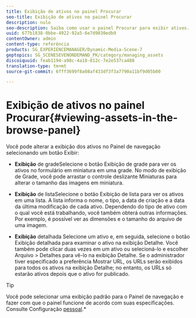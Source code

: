 ```yaml
---
title: Exibição de ativos no painel Procurar
seo-title: Exibição de ativos no painel Procurar
description: nulo
seo-description: Saiba como usar o painel Procurar para exibir ativos.
uuid: 677b1838-0bbe-4922-92a5-6e7d9030edb9
contentOwner: admin
content-type: referência
products: SG_EXPERIENCEMANAGER/Dynamic-Media-Scene-7
geptopics: SG_SCENESEVENONDEMAND_PK/category/managing_assets
discoiquuid: feab1194-a98c-4a18-812c-7e2e537ca488
translation-type: tm+mt
source-git-commit: 6fff3699f8a08af433df3f3a7790a11bf9d05b00

---
```



# Exibição de ativos no painel Procurar{#viewing-assets-in-the-browse-panel}

Você pode alterar a exibição dos ativos no Painel de navegação selecionando um botão Exibir:

* **Exibição** de gradeSelecione o botão Exibição de grade para ver os ativos no formulário em miniatura em uma grade. No modo de exibição de Grade, você pode arrastar o controle deslizante Miniaturas para alterar o tamanho das imagens em miniatura.

* **Exibição** de listaSelecione o botão Exibição de lista para ver os ativos em uma lista. A lista informa o nome, o tipo, a data de criação e a data da última modificação de cada ativo. Dependendo do tipo de ativo com o qual você está trabalhando, você também obterá outras informações. Por exemplo, é possível ver as dimensões e o tamanho do arquivo de uma imagem.

* **Exibição** detalhada Selecione um ativo e, em seguida, selecione o botão Exibição detalhada para examinar o ativo na exibição Detalhe. Você também pode clicar duas vezes em um ativo ou selecioná-lo e escolher Arquivo &gt; Detalhes para vê-lo na exibição Detalhe. Se o administrador tiver especificado a preferência Mostrar URL, os URLs serão exibidos para todos os ativos na exibição Detalhe; no entanto, os URLs só estarão ativos depois que o ativo for publicado.

>[!TIP]
>
>Você pode selecionar uma exibição padrão para o Painel de navegação e fazer com que o painel funcione de acordo com suas especificações. Consulte Configuração [pessoal](personal-setup.md#personal_setup).*
